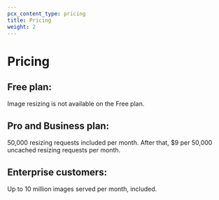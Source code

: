 ```yaml
---
pcx_content_type: pricing
title: Pricing
weight: 2
---
```


# Pricing

## Free plan:
Image resizing is not available on the Free plan.

## Pro and Business plan:
50,000 resizing requests included per month. After that, $9 per 50,000 uncached resizing requests per month.

## Enterprise customers:
Up to 10 million images served per month, included.
